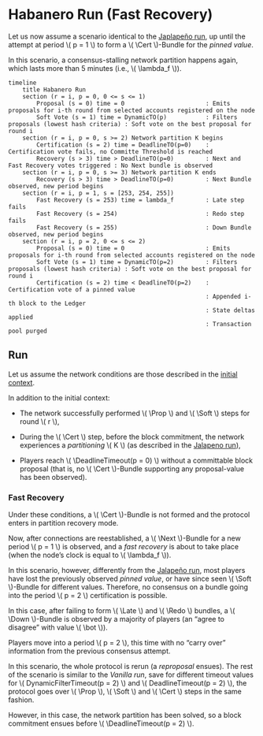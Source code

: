 $$
\newcommand \DynamicFilterTimeout {\mathrm{DynamicFilterTimeout}}
\newcommand \DeadlineTimeout {\mathrm{DeadlineTimeout}}
\newcommand \Prop {\mathit{propose}}
\newcommand \Soft {\mathit{soft}}
\newcommand \Cert {\mathit{cert}}
\newcommand \Late {\mathit{late}}
\newcommand \Redo {\mathit{redo}}
\newcommand \Down {\mathit{down}}
\newcommand \Next {\mathit{next}}
$$

# Habanero Run (Fast Recovery)

Let us now assume a scenario identical to the [Japlapeño run](abft-nn-jalapeno-run.md),
up until the attempt at period \\( p = 1 \\) to form a \\( \Cert \\)-Bundle for
the _pinned value_.

In this scenario, a consensus-stalling network partition happens again, which lasts
more than 5 minutes (i.e., \\( \lambda_f \\)).

```mermaid
timeline
    title Habanero Run
    section (r = i, p = 0, 0 <= s <= 1)
        Proposal (s = 0) time = 0                       : Emits proposals for i-th round from selected accounts registered on the node
        Soft Vote (s = 1) time = DynamicTO(p)           : Filters proposals (lowest hash criteria) : Soft vote on the best proposal for round i
    section (r = i, p = 0, s >= 2) Network partition K begins
        Certification (s = 2) time = DeadlineTO(p=0)    : Certification vote fails, no Committe Threshold is reached
        Recovery (s > 3) time > DeadlineTO(p=0)         : Next and Fast Recovery votes triggered : No Next bundle is observed
    section (r = i, p = 0, s >= 3) Network partition K ends
        Recovery (s > 3) time > DeadlineTO(p=0)         : Next Bundle observed, new period begins
    section (r = i, p = 1, s = [253, 254, 255])
        Fast Recovery (s = 253) time = lambda_f         : Late step fails
        Fast Recovery (s = 254)                         : Redo step fails
        Fast Recovery (s = 255)                         : Down Bundle observed, new period begins
    section (r = i, p = 2, 0 <= s <= 2)
        Proposal (s = 0) time = 0                       : Emits proposals for i-th round from selected accounts registered on the node
        Soft Vote (s = 1) time = DynamicTO(p=2)         : Filters proposals (lowest hash criteria) : Soft vote on the best proposal for round i
        Certification (s = 2) time < DeadlineTO(p=2)    : Certification vote of a pinned value
                                                        : Appended i-th block to the Ledger
                                                        : State deltas applied
                                                        : Transaction pool purged
```

## Run

Let us assume the network conditions are those described in the [initial context](abft-nn-protocol-run-examples.md#initial-context).

In addition to the initial context:

- The network successfully performed \\( \Prop \\) and \\( \Soft \\) steps for round
\\( r \\),

- During the \\( \Cert \\) step, before the block commitment, the network experiences
a _partitioning_ \\( K \\) (as described in the [Jalapeno run](abft-nn-jalapeno-run.md)),

- Players reach \\( \DeadlineTimeout(p = 0) \\) without a committable block proposal
(that is, no \\( \Cert \\)-Bundle supporting any proposal-value has been observed).

### Fast Recovery

Under these conditions, a \\( \Cert \\)-Bundle is not formed and the protocol enters
in partition recovery mode.

Now, after connections are reestablished, a \\( \Next \\)-Bundle for a new period \\( p = 1 \\)
is observed, and a _fast recovery_ is about to take place (when the node’s clock
is equal to \\( \lambda_f \\)).

In this scenario, however, differently from the [Jalapeño run](abft-nn-jalapeno-run.md),
most players have lost the previously observed _pinned value_, or have since seen
\\( \Soft \\)-Bundle for different values. Therefore, no consensus on a bundle going
into the period \\( p = 2 \\) certification is possible.

In this case, after failing to form \\( \Late \\) and \\( \Redo \\) bundles, a
\\( \Down \\)-Bundle is observed by a majority of players (an “agree to disagree”
with value \\( \bot \\)).

Players move into a period \\( p = 2 \\), this time with no “carry over” information
from the previous consensus attempt.

In this scenario, the whole protocol is rerun (a _reproposal_ ensues). The rest of
the scenario is similar to the _Vanilla run_, save for different timeout values
for \\( DynamicFilterTimeout(p = 2) \\) and \\( DeadlineTimeout(p = 2) \\), the
protocol goes over \\( \Prop \\), \\( \Soft \\) and \\( \Cert \\) steps in the same
fashion.

However, in this case, the network partition has been solved, so a block commitment
ensues before \\( \DeadlineTimeout(p = 2) \\).
